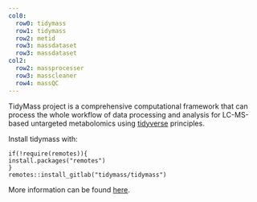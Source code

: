 ```yaml
---
col0:
  row0: tidymass
  row1: tidymass
  row2: metid
  row3: massdataset
  row3: massdataset
col2:
  row2: massprocesser
  row3: masscleaner
  row4: massQC
---
```


TidyMass project is a comprehensive computational framework that can process the whole workflow of data processing and analysis for LC-MS-based untargeted metabolomics using [tidyverse](https://www.tidyverse.org/) principles.

Install tidymass with:

```{r, eval= FALSE}
if(!require(remotes)){
install.packages("remotes")
}
remotes::install_gitlab("tidymass/tidymass")
```

More information can be found [here](https://www.tidymass.org/installation/).

